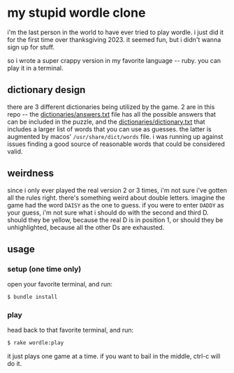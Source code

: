 # my stupid wordle clone
i'm the last person in the world to have ever tried to play wordle. i just did it for the first time over thanksgiving 2023. it seemed fun, but i didn't wanna sign up for stuff.

so i wrote a super crappy version in my favorite language -- ruby. you can play it in a terminal.

## dictionary design
there are 3 different dictionaries being utilized by the game. 2 are in this repo -- the [dictionaries/answers.txt](dictionaries/answers.txt) file has all the possible answers that can be included in the puzzle, and the [dictionaries/dictionary.txt](dictionaries/dictionary.txt) that includes a larger list of words that you can use as guesses. the latter is augmented by macos' `/usr/share/dict/words` file. i was running up against issues finding a good source of reasonable words that could be considered valid.

## weirdness
since i only ever played the real version 2 or 3 times, i'm not sure i've gotten all the rules right. there's something weird about double letters. imagine the game had the word `DAISY` as the one to guess. if you were to enter `DADDY` as your guess, i'm not sure what i should do with the second and third D. should they be yellow, because the real D is in position 1, or should they be unhighlighted, because all the other Ds are exhausted.

## usage
### setup (one time only)
open your favorite terminal, and run:
```bash
$ bundle install
```

### play
head back to that favorite terminal, and run:
```bash
$ rake wordle:play
```

it just plays one game at a time. if you want to bail in the middle, ctrl-c will do it.